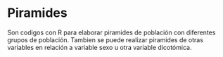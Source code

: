 # Piramides
Son codigos con R para elaborar piramides de población con diferentes grupos de población.
Tambien se puede realizar piramides de otras variables en relación a variable sexo u otra variable dicotómica.
